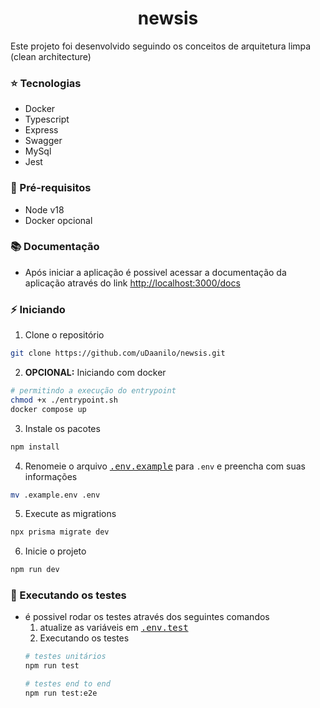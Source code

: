 <h1 align="center">newsis</h1>

Este projeto foi desenvolvido seguindo os conceitos de arquitetura limpa (clean architecture)

### ⭐ Tecnologias

- Docker
- Typescript
- Express
- Swagger
- MySql
- Jest

### 🧩 Pré-requisitos

- Node v18
- Docker opcional

### 📚 Documentação

- Após iniciar a aplicação é possivel acessar a documentação da aplicação através do link [http://localhost:3000/docs](http://localhost:3000/docs)

### ⚡ Iniciando


1. Clone o repositório
  ```sh
  git clone https://github.com/uDaanilo/newsis.git
  ```
2. <b>OPCIONAL:</b> Iniciando com docker
  ```sh
  # permitindo a execução do entrypoint
  chmod +x ./entrypoint.sh
  docker compose up
  ```
3. Instale os pacotes
  ```sh
  npm install
  ```
4. Renomeie o arquivo <kbd>[.env.example](.env.example)</kbd> para `.env` e preencha com suas informações
  ```sh
  mv .example.env .env
  ```
5. Execute as migrations
  ```sh
  npx prisma migrate dev
  ```
6. Inicie o projeto
  ```sh
  npm run dev
  ```

### 🧪 Executando os testes

- é possivel rodar os testes através dos seguintes comandos
  1. atualize as variáveis em  <kbd>[.env.test](.env.test)</kbd>
  2. Executando os testes
  ```sh
  # testes unitários
  npm run test

  # testes end to end
  npm run test:e2e
  ```